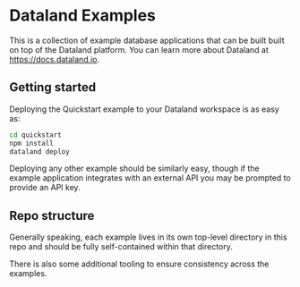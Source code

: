# Dataland Examples

This is a collection of example database applications that can be built built on top of the Dataland platform.
You can learn more about Dataland at <https://docs.dataland.io>.

## Getting started

Deploying the Quickstart example to your Dataland workspace is as easy as:

```sh
cd quickstart
npm install
dataland deploy
```

Deploying any other example should be similarly easy, though if the example application integrates
with an external API you may be prompted to provide an API key.

## Repo structure

Generally speaking, each example lives in its own top-level directory in this repo
and should be fully self-contained within that directory.

There is also some additional tooling to ensure consistency across the examples.
